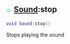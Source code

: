 ## ![client](.gitbook/assets/client.png) [Sound](./readme/Sound/README.md):stop

```lua
void Sound:stop()
```

Stops playing the sound
